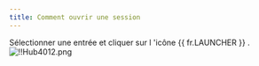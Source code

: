 ```yaml
---
title: Comment ouvrir une session
---
```

Sélectionner une entrée et cliquer sur l 'icône {{ fr.LAUNCHER }} .  
![!!Hub4012.png](https://webdevolutions.azureedge.net/docs/fr/hub/Hub4012.png) 

